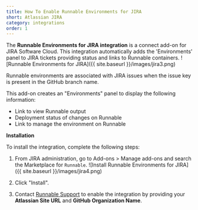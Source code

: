 ```yaml
---
title: How To Enable Runnable Environments for JIRA
short: Atlassian JIRA
category: integrations
order: 1
---
```


The __Runnable Environments for JIRA integration__ is a connect add-on for JIRA Software Cloud. This integration automatically adds the 'Environments' panel to JIRA tickets providing status and links to Runnable containers.
  ![Runnable Environments for JIRA]({{ site.baseurl }}/images/jira3.png)

Runnable environments are associated with JIRA issues when the issue key is present in the GitHub branch name.

This add-on creates an "Environments" panel to display the following information:

* Link to view Runnable output
* Deployment status of changes on Runnable
* Link to manage the environment on Runnable


__Installation__

To install the integration, complete the following steps:

1. From JIRA administration, go to Add-ons > Manage add-ons and search the Marketplace for `Runnable`.
  ![Install Runnable Environments for JIRA]({{ site.baseurl }}/images/jira4.png)

2. Click "Install".

3. Contact [Runnable Support](mailto:support@runnable.com) to enable the integration by providing your __Atlassian Site URL__ and __GitHub Organization Name__.
